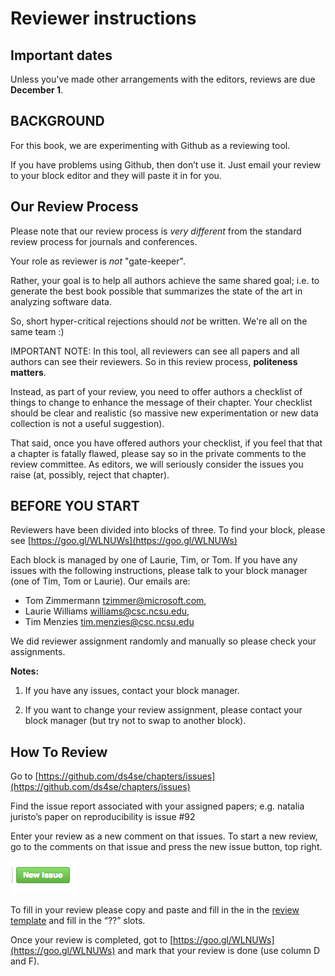 
# Reviewer instructions

## Important dates

Unless you've made other arrangements with the editors, reviews are due **December 1**.

## BACKGROUND

For this book, we are experimenting with Github as a reviewing tool.

If you have problems using Github, then don’t use it.
Just email your review to your block editor and they will paste it in for you. 

## Our Review Process


Please note that our review process is *very different* from the standard review process for journals and conferences.

Your role as reviewer is *not* "gate-keeper".

Rather, your goal is to help all authors achieve the same shared goal; i.e. to generate the best book possible that summarizes the state of the art in analyzing software data.

So, short hyper-critical rejections should *not* be written.  We're all on the same team :)

IMPORTANT NOTE: In this tool, all reviewers can see all papers and all authors can see their reviewers. So in this review process, **politeness matters**. 


Instead, as part of your review, you need to offer authors a checklist of things to change to
enhance the message of their chapter. Your checklist should be clear and realistic (so massive new
experimentation or new data collection is not a useful suggestion).

That said, once you have offered authors your checklist, if you feel that that a chapter is fatally flawed, please say so in the private comments to the review committee. As editors, we will seriously consider the issues you raise (at, possibly, reject that chapter).


## BEFORE YOU START

Reviewers  have been divided into blocks of three.  To find your block, please see [https://goo.gl/WLNUWs](https://goo.gl/WLNUWs)

Each block is managed by one of Laurie, Tim, or Tom. If you have any issues with the following instructions, please talk to your block manager (one of Tim, Tom or Laurie). Our emails are:

- Tom Zimmermann <tzimmer@microsoft.com>, 
- Laurie Williams <williams@csc.ncsu.edu>,
- Tim Menzies <tim.menzies@csc.ncsu.edu>

We did reviewer assignment randomly and manually so please check your assignments. 

**Notes:**

1. If you have any issues, contact your block manager.

2.  If you want to change your review assignment, please contact your block manager (but try not to swap to another block).

## How To Review

Go to [https://github.com/ds4se/chapters/issues](https://github.com/ds4se/chapters/issues)

Find the issue report associated with your assigned papers; e.g.  natalia juristo’s paper on
reproducibility is issue #92
 

Enter your review as a new comment on that issues. To start a new review, go to the comments on that issue and press the new issue button, top right.

![](newIssue.png)



To fill in your review please copy and paste and fill in the in the [review template](reviewTemplate.md)
and fill in the “??” slots.


Once your review is completed, got to [https://goo.gl/WLNUWs](https://goo.gl/WLNUWs) and mark that your review is done
(use column D and F).
